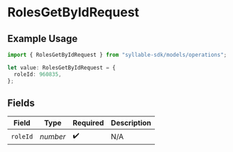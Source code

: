 # RolesGetByIdRequest

## Example Usage

```typescript
import { RolesGetByIdRequest } from "syllable-sdk/models/operations";

let value: RolesGetByIdRequest = {
  roleId: 960835,
};
```

## Fields

| Field              | Type               | Required           | Description        |
| ------------------ | ------------------ | ------------------ | ------------------ |
| `roleId`           | *number*           | :heavy_check_mark: | N/A                |